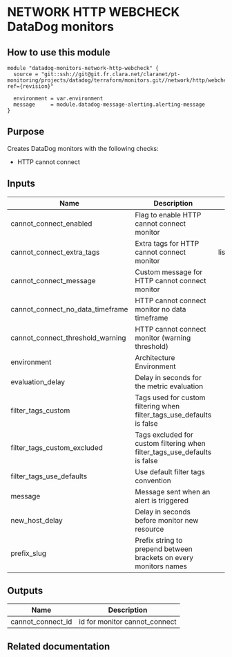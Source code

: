 # NETWORK HTTP WEBCHECK DataDog monitors

## How to use this module

```
module "datadog-monitors-network-http-webcheck" {
  source = "git::ssh://git@git.fr.clara.net/claranet/pt-monitoring/projects/datadog/terraform/monitors.git//network/http/webcheck?ref={revision}"

  environment = var.environment
  message     = module.datadog-message-alerting.alerting-message
}

```

## Purpose

Creates DataDog monitors with the following checks:

- HTTP cannot connect

## Inputs

| Name | Description | Type | Default | Required |
|------|-------------|:----:|:-----:|:-----:|
| cannot\_connect\_enabled | Flag to enable HTTP cannot connect monitor | string | `"true"` | no |
| cannot\_connect\_extra\_tags | Extra tags for HTTP cannot connect monitor | list(string) | `[]` | no |
| cannot\_connect\_message | Custom message for HTTP cannot connect monitor | string | `""` | no |
| cannot\_connect\_no\_data\_timeframe | HTTP cannot connect monitor no data timeframe | string | `"10"` | no |
| cannot\_connect\_threshold\_warning | HTTP cannot connect monitor (warning threshold) | string | `"3"` | no |
| environment | Architecture Environment | string | n/a | yes |
| evaluation\_delay | Delay in seconds for the metric evaluation | string | `"15"` | no |
| filter\_tags\_custom | Tags used for custom filtering when filter_tags_use_defaults is false | string | `"*"` | no |
| filter\_tags\_custom\_excluded | Tags excluded for custom filtering when filter_tags_use_defaults is false | string | `""` | no |
| filter\_tags\_use\_defaults | Use default filter tags convention | string | `"true"` | no |
| message | Message sent when an alert is triggered | string | n/a | yes |
| new\_host\_delay | Delay in seconds before monitor new resource | string | `"300"` | no |
| prefix\_slug | Prefix string to prepend between brackets on every monitors names | string | `""` | no |

## Outputs

| Name | Description |
|------|-------------|
| cannot\_connect\_id | id for monitor cannot_connect |

## Related documentation

